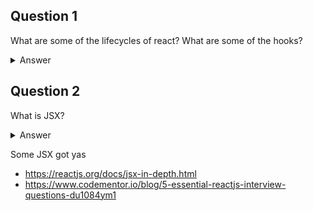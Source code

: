## Question 1
What are some of the lifecycles of react?
What are some of the hooks?
<details>
  <summary>Answer</summary>

  1. Initialization
    - `getInitialState()`
    - `getDefaultProps()`
    - `componentWillMount()`
    - `render()`
    - `componentDidMount()`
  1. State/Propery Updates
    - `componentWillReceiveProps()`
    - `shouldComponentUpdate()`
    - `componentWillUpdate()`
    - `render()`
    - `componentDidUpdate()`
  1. Destruction
    - `componentWillUnmount()`
</details>



## Question 2
What is JSX?
<details>
  <summary>Answer</summary>

  Raw HTML written in javascript. Some difference with JSX and HTML?
</details>

Some JSX got yas
  - https://reactjs.org/docs/jsx-in-depth.html
  - https://www.codementor.io/blog/5-essential-reactjs-interview-questions-du1084ym1
